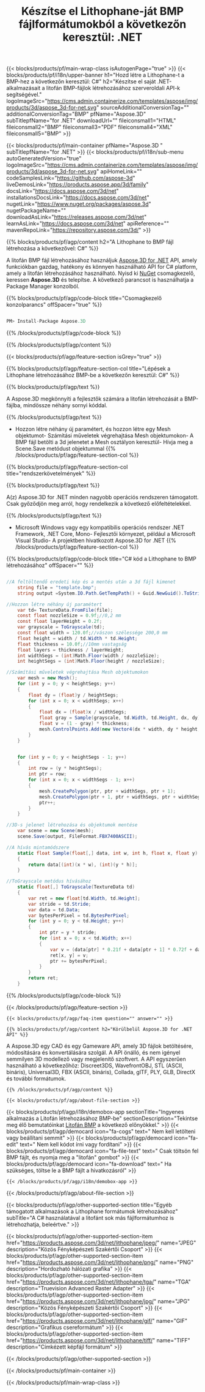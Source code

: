 ﻿---
title: "Készítse el Lithophane-ját BMP fájlformátumokból a következőn keresztül: .NET "
weight: 830
url: /hu/net/lithophane/bmp/ 
description: C# forráskód a litofán BMP-dokumentumok betöltéséhez, megjelenítéséhez és létrehozásához a .NET Framework, .NET Core, Mono rendszeren.
---
{{< blocks/products/pf/main-wrap-class isAutogenPage="true" >}}
{{< blocks/products/pf/i18n/upper-banner h1="Hozd létre a Lithophane-t a BMP-hez a következőn keresztül: C#" h2="Készítse el saját .NET-alkalmazásait a litofán BMP-fájlok létrehozásához szerveroldali API-k segítségével." logoImageSrc="https://cms.admin.containerize.com/templates/aspose/img/products/3d/aspose_3d-for-net.svg" sourceAdditionalConversionTag="" additionalConversionTag="BMP" pfName="Aspose.3D" subTitlepfName="for .NET" downloadUrl="" fileiconsmall1="HTML" fileiconsmall2="BMP" fileiconsmall3="PDF" fileiconsmall4="XML" fileiconsmall5="BMP" >}}

{{< blocks/products/pf/main-container pfName="Aspose.3D " subTitlepfName="for .NET" >}}
{{< blocks/products/pf/i18n/sub-menu autoGeneratedVersion="true" logoImageSrc="https://cms.admin.containerize.com/templates/aspose/img/products/3d/aspose_3d-for-net.svg" apiHomeLink="" codeSamplesLink="https://github.com/aspose-3d" liveDemosLink="https://products.aspose.app/3d/family" docsLink="https://docs.aspose.com/3d/net" installationsDocsLink="https://docs.aspose.com/3d/net" nugetLink="https://www.nuget.org/packages/aspose.3d" nugetPackageName="" downloadAsLink="https://releases.aspose.com/3d/net" learnAsLink="https://docs.aspose.com/3d/net" apiReference="" mavenRepoLink="https://repository.aspose.com/3d/" >}}

{{% blocks/products/pf/agp/content h2="A Lithophane to BMP fájl létrehozása a következővel: C#" %}}

 A litofán BMP fájl létrehozásához használjuk
 [Aspose.3D for .NET](https://products.aspose.com/3d/net) 
 API, amely funkciókban gazdag, hatékony és könnyen használható API for C# platform, amely a litofán létrehozásához használható. Nyisd ki
 [NuGet](https://www.nuget.org/packages/aspose.3d) 
 csomagkezelő, keressen
 **Aspose.3D** 
 és telepítse. A következő parancsot is használhatja a Package Manager konzolból.

{{% blocks/products/pf/agp/code-block title="Csomagkezelő konzolparancs" offSpacer="true" %}}

```cs

PM> Install-Package Aspose.3D


```

{{% /blocks/products/pf/agp/code-block %}}

{{% /blocks/products/pf/agp/content %}}

{{< blocks/products/pf/agp/feature-section isGrey="true" >}}

{{% blocks/products/pf/agp/feature-section-col title="Lépések a Lithophane létrehozásához BMP-be a következőn keresztül: C#" %}}

{{% blocks/products/pf/agp/text %}}

 A Aspose.3D megkönnyíti a fejlesztők számára a litofán létrehozását a BMP-fájlba, mindössze néhány sornyi kóddal.

{{% /blocks/products/pf/agp/text %}}

- Hozzon létre néhány új paramétert, és hozzon létre egy Mesh objektumot- Számítási műveletek végrehajtása Mesh objektumokon- A BMP fájl betölti a 3d jelenetet a Mesh osztályon keresztül- Hívja meg a Scene.Save metódust objektummal
{{% /blocks/products/pf/agp/feature-section-col %}}

{{% blocks/products/pf/agp/feature-section-col title="rendszerkövetelmények" %}}

{{% blocks/products/pf/agp/text %}}

 A(z) Aspose.3D for .NET minden nagyobb operációs rendszeren támogatott. Csak győződjön meg arról, hogy rendelkezik a következő előfeltételekkel.

{{% /blocks/products/pf/agp/text %}}

- Microsoft Windows vagy egy kompatibilis operációs rendszer .NET Framework, .NET Core, Mono- Fejlesztői környezet, például a Microsoft Visual Studio- A projektben hivatkozott Aspose.3D for .NET
{{% /blocks/products/pf/agp/feature-section-col %}}

{{% blocks/products/pf/agp/code-block title="C# kód a Lithophane to BMP létrehozásához" offSpacer="" %}}

```cs

//A feltöltendő eredeti kép és a mentés után a 3d fájl kimenet
    string file = "template.bmp";
    string output =System.IO.Path.GetTempPath() + Guid.NewGuid().ToString() + ".fbx";

//Hozzon létre néhány új paramétert
    var td= TextureData.FromFile(file);
    const float nozzleSize = 0.9f;//0,2 mm
    const float layerHeight = 0.2f;
    var grayscale = ToGrayscale(td);
    const float width = 120.0f;//vászon szélessége 200,0 mm
    float height = width / td.Width * td.Height;
    float thickness = 10.0f;//10mm vastagság
    float layers = thickness / layerHeight;
    int widthSegs = (int)Math.Floor(width / nozzleSize);
    int heightSegs = (int)Math.Floor(height / nozzleSize);

//Számítási műveletek végrehajtása Mesh objektumokon
    var mesh = new Mesh();
    for (int y = 0; y < heightSegs; y++)
    {
        float dy = (float)y / heightSegs;
        for (int x = 0; x < widthSegs; x++)
        {
            float dx = (float)x / widthSegs;
            float gray = Sample(grayscale, td.Width, td.Height, dx, dy);
            float v = (1 - gray) * thickness;
            mesh.ControlPoints.Add(new Vector4(dx * width, dy * height, v));
        }
    }


    for (int y = 0; y < heightSegs - 1; y++)
    {
        int row = (y * heightSegs);
        int ptr = row;
        for (int x = 0; x < widthSegs - 1; x++)
        {
            mesh.CreatePolygon(ptr, ptr + widthSegs, ptr + 1);
            mesh.CreatePolygon(ptr + 1, ptr + widthSegs, ptr + widthSegs + 1);
            ptr++;
        }
    }

//3D-s jelenet létrehozása és objektumok mentése
    var scene = new Scene(mesh);
    scene.Save(output, FileFormat.FBX7400ASCII);

//A hívás mintamódszere
    static float Sample(float[,] data, int w, int h, float x, float y)
    {
        return data[(int)(x * w), (int)(y * h)];
    }

//ToGrayscale metódus hívásához
    static float[,] ToGrayscale(TextureData td)
    {
        var ret = new float[td.Width, td.Height];
        var stride = td.Stride;
        var data = td.Data;
        var bytesPerPixel = td.BytesPerPixel;
        for (int y = 0; y < td.Height; y++)
        {
            int ptr = y * stride;
            for (int x = 0; x < td.Width; x++)
            {
                var v = (data[ptr] * 0.21f + data[ptr + 1] * 0.72f + data[ptr + 2] * 0.07f) / 255.0f;
                ret[x, y] = v;
                ptr += bytesPerPixel;
            }
        }
        return ret;
    }

```

{{% /blocks/products/pf/agp/code-block %}}

{{< /blocks/products/pf/agp/feature-section >}}

    {{< blocks/products/pf/agp/faq-item question="" answer="" >}}
 

<!-- aboutfile Starts -->

    {{% blocks/products/pf/agp/content h2="Körülbelül Aspose.3D for .NET API" %}}

 A Aspose.3D egy CAD és egy Gameware API, amely 3D fájlok betöltésére, módosítására és konvertálására szolgál. A API önálló, és nem igényel semmilyen 3D modellező vagy megjelenítő szoftvert. A API egyszerűen használható a következőhöz: Discreet3DS, WavefrontOBJ, STL (ASCII, bináris), Universal3D, FBX (ASCII, bináris), Collada, glTF, PLY, GLB, DirectX és további formátumok. 



    {{% /blocks/products/pf/agp/content %}}

    {{< blocks/products/pf/agp/about-file-section >}}

  {{< blocks/products/pf/agp/i18n/demobox-app sectionTitle="Ingyenes alkalmazás a Litofán létrehozásához BMP-be" sectionDescription="Tekintse meg élő bemutatóinkat [Litofán BMP](https://products.aspose.app/3d/lithophane/bmp) a következő előnyökkel." >}}
            {{< blocks/products/pf/agp/democard icon="fa-cogs" text=" Nem kell letölteni vagy beállítani semmit" >}}
            {{< blocks/products/pf/agp/democard icon="fa-edit" text=" Nem kell kódot írni vagy fordítani" >}}
            {{< blocks/products/pf/agp/democard icon="fa-file-text" text=" Csak töltsön fel BMP fájlt, és nyomja meg a \"litofán\" gombot" >}}
            {{< blocks/products/pf/agp/democard icon="fa-download" text=" Ha szükséges, töltse le a BMP fájlt a hivatkozásról" >}}

    {{< /blocks/products/pf/agp/i18n/demobox-app >}}

{{< /blocks/products/pf/agp/about-file-section >}}

<!-- aboutfile Ends -->

{{< blocks/products/pf/agp/other-supported-section title="Egyéb támogatott alkalmazások a Lithophane formátumok létrehozásához" subTitle="A C# használatával a litofánt sok más fájlformátumhoz is létrehozhatja, beleértve." >}}

{{< blocks/products/pf/agp/other-supported-section-item href="https://products.aspose.com/3d/net/lithophane/jpeg/" name="JPEG" description="Közös Fényképészeti Szakértői Csoport" >}}
{{< blocks/products/pf/agp/other-supported-section-item href="https://products.aspose.com/3d/net/lithophane/png/" name="PNG" description="Hordozható hálózati grafika" >}}
{{< blocks/products/pf/agp/other-supported-section-item href="https://products.aspose.com/3d/net/lithophane/tga/" name="TGA" description="Truevision Advanced Raster Adapter" >}}
{{< blocks/products/pf/agp/other-supported-section-item href="https://products.aspose.com/3d/net/lithophane/jpg/" name="JPG" description="Közös Fényképészeti Szakértői Csoport" >}}
{{< blocks/products/pf/agp/other-supported-section-item href="https://products.aspose.com/3d/net/lithophane/gif/" name="GIF" description="Grafikus csereformátum" >}}
{{< blocks/products/pf/agp/other-supported-section-item href="https://products.aspose.com/3d/net/lithophane/tiff/" name="TIFF" description="Címkézett képfájl formátum" >}}


{{< /blocks/products/pf/agp/other-supported-section >}}

{{< /blocks/products/pf/main-container >}}
    
{{< /blocks/products/pf/main-wrap-class >}}